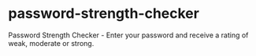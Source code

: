 # password-strength-checker
Password Strength Checker - Enter your password and receive a rating of weak, moderate or strong.
